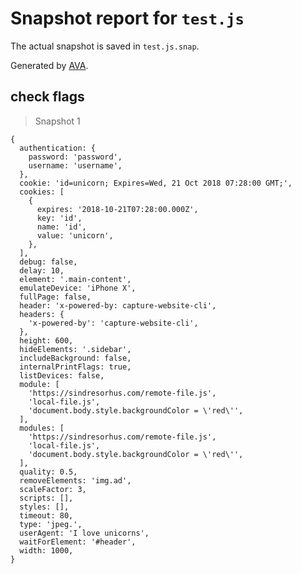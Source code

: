 # Snapshot report for `test.js`

The actual snapshot is saved in `test.js.snap`.

Generated by [AVA](https://ava.li).

## check flags

> Snapshot 1

    {
      authentication: {
        password: 'password',
        username: 'username',
      },
      cookie: 'id=unicorn; Expires=Wed, 21 Oct 2018 07:28:00 GMT;',
      cookies: [
        {
          expires: '2018-10-21T07:28:00.000Z',
          key: 'id',
          name: 'id',
          value: 'unicorn',
        },
      ],
      debug: false,
      delay: 10,
      element: '.main-content',
      emulateDevice: 'iPhone X',
      fullPage: false,
      header: 'x-powered-by: capture-website-cli',
      headers: {
        'x-powered-by': 'capture-website-cli',
      },
      height: 600,
      hideElements: '.sidebar',
      includeBackground: false,
      internalPrintFlags: true,
      listDevices: false,
      module: [
        'https://sindresorhus.com/remote-file.js',
        'local-file.js',
        'document.body.style.backgroundColor = \'red\'',
      ],
      modules: [
        'https://sindresorhus.com/remote-file.js',
        'local-file.js',
        'document.body.style.backgroundColor = \'red\'',
      ],
      quality: 0.5,
      removeElements: 'img.ad',
      scaleFactor: 3,
      scripts: [],
      styles: [],
      timeout: 80,
      type: 'jpeg.',
      userAgent: 'I love unicorns',
      waitForElement: '#header',
      width: 1000,
    }
